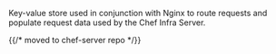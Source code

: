Key-value store used in conjunction with Nginx to route requests and
populate request data used by the Chef Infra Server.

{{/* moved to chef-server repo */}}
